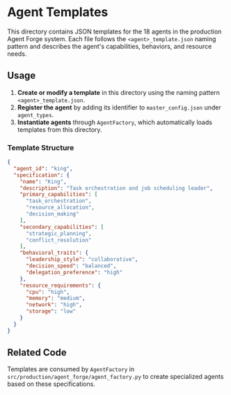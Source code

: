 # Agent Templates

This directory contains JSON templates for the 18 agents in the production
Agent Forge system. Each file follows the `<agent>_template.json` naming
pattern and describes the agent's capabilities, behaviors, and resource needs.

## Usage

1. **Create or modify a template** in this directory using the naming pattern
   `<agent>_template.json`.
2. **Register the agent** by adding its identifier to `master_config.json`
   under `agent_types`.
3. **Instantiate agents** through `AgentFactory`, which automatically loads
   templates from this directory.

### Template Structure

```json
{
  "agent_id": "king",
  "specification": {
    "name": "King",
    "description": "Task orchestration and job scheduling leader",
    "primary_capabilities": [
      "task_orchestration",
      "resource_allocation",
      "decision_making"
    ],
    "secondary_capabilities": [
      "strategic_planning",
      "conflict_resolution"
    ],
    "behavioral_traits": {
      "leadership_style": "collaborative",
      "decision_speed": "balanced",
      "delegation_preference": "high"
    },
    "resource_requirements": {
      "cpu": "high",
      "memory": "medium",
      "network": "high",
      "storage": "low"
    }
  }
}
```

## Related Code

Templates are consumed by `AgentFactory` in
`src/production/agent_forge/agent_factory.py` to create specialized agents
based on these specifications.

